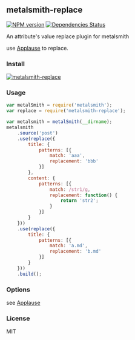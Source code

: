## metalsmith-replace
[![NPM version](https://badge.fury.io/js/metalsmith-replace.png)](http://badge.fury.io/js/metalsmith-replace) [![Dependencies Status](https://david-dm.org/Treri/metalsmith-replace.png)](https://david-dm.org/Treri/metalsmith-replace)

An attribute's value replace plugin for metalsmith

use [Applause](https://github.com/outaTiME/applause) to replace.

### Install
[![metalsmith-replace](https://nodei.co/npm/metalsmith-replace.png?compact=true)](https://nodei.co/npm/metalsmith-replace)

### Usage
```js
var metalSmith = require('metalsmith');
var replace = require('metalsmith-replace');

var metalsmith = metalSmith(__dirname);
metalsmith
    .source('post')
    .use(replace({
        title: {
            patterns: [{
                match: 'aaa',
                replacement: 'bbb'
            }]
        },
        content: {
            patterns: [{
                match: /str1/g,
                replacement: function() {
                    return 'str2';
                }
            }]
        }
    }))
    .use(replace({
        title: {
            patterns: [{
                match: 'a.md',
                replacement: 'b.md'
            }]
        }
    }))
    .build();
```

### Options

see [Applause](https://github.com/outaTiME/applause)

### License
MIT
